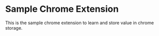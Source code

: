 # Sample Chrome Extension
This is the sample chrome extension to learn and store value in chrome storage.
